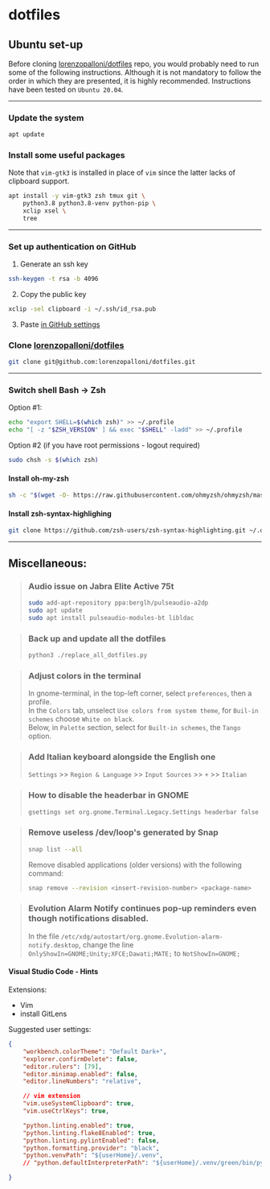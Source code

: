 # dotfiles

## Ubuntu set-up
Before cloning [lorenzopalloni/dotfiles](https://github.com/lorenzopalloni/dotfiles) repo, you would probably need to run some of the following instructions. Although it is not mandatory to follow the order in which they are presented, it is highly recommended. Instructions have been tested on `Ubuntu 20.04`.

---
### Update the system
```sh
apt update
```

### Install some useful packages
Note that `vim-gtk3` is installed in place of `vim` since the latter lacks of clipboard support.
```sh
apt install -y vim-gtk3 zsh tmux git \
    python3.8 python3.8-venv python-pip \
    xclip xsel \
    tree
```
---
### Set up authentication on GitHub
1. Generate an ssh key
```sh
ssh-keygen -t rsa -b 4096
```
2. Copy the public key
```sh
xclip -sel clipboard -i ~/.ssh/id_rsa.pub
```
3. Paste [in GitHub settings](https://github.com/settings/keys)

### Clone [lorenzopalloni/dotfiles](https://github.com/lorenzopalloni/dotfiles)
```sh
git clone git@github.com:lorenzopalloni/dotfiles.git
```
---

### Switch shell Bash -> Zsh
Option #1:
```sh
echo "export SHELL=$(which zsh)" >> ~/.profile
echo "[ -z "$ZSH_VERSION" ] && exec "$SHELL" -ladd" >> ~/.profile
```
Option #2 (if you have root permissions - logout required)
```sh
sudo chsh -s $(which zsh)
```

#### Install oh-my-zsh
```sh
sh -c "$(wget -O- https://raw.githubusercontent.com/ohmyzsh/ohmyzsh/master/tools/install.sh)"
```

####  Install zsh-syntax-highlighing
```sh
git clone https://github.com/zsh-users/zsh-syntax-highlighting.git ~/.oh-my-zsh/custom/plugins/zsh-syntax-highlighting
```
---

## Miscellaneous:

> ### Audio issue on Jabra Elite Active 75t
> ```sh
> sudo add-apt-repository ppa:berglh/pulseaudio-a2dp
> sudo apt update
> sudo apt install pulseaudio-modules-bt libldac
> ```

> ### Back up and update all the dotfiles
> ```sh
> python3 ./replace_all_dotfiles.py
> ```

> ### Adjust colors in the terminal  
> In gnome-terminal, in the top-left corner, select `preferences`, then a profile.  
> In the `Colors` tab, unselect `Use colors from system theme`, for `Buil-in schemes` choose `White on black`.  
> Below, in `Palette` section, select for `Built-in schemes`, the `Tango` option.  

> ### Add Italian keyboard alongside the English one
> `Settings` >> `Region & Language` >> `Input Sources` >> `+` >> `Italian`

> ### How to disable the headerbar in GNOME
> ```sh
> gsettings set org.gnome.Terminal.Legacy.Settings headerbar false
> ```

> ### Remove useless /dev/loop's generated by Snap
> ```sh
> snap list --all
> ```
> Remove disabled applications (older versions) with the following command:
> ```sh
> snap remove --revision <insert-revision-number> <package-name>
> ```

> ### Evolution Alarm Notify continues pop-up reminders even though notifications disabled.
> In the file `/etc/xdg/autostart/org.gnome.Evolution-alarm-notify.desktop`, change the line
> `OnlyShowIn=GNOME;Unity;XFCE;Dawati;MATE;` to `NotShowIn=GNOME;`

#### Visual Studio Code - Hints
Extensions:
- Vim
- install GitLens

Suggested user settings:
```json
{
    "workbench.colorTheme": "Default Dark+",
    "explorer.confirmDelete": false,
    "editor.rulers": [79],
    "editor.minimap.enabled": false,
    "editor.lineNumbers": "relative",

    // vim extension
    "vim.useSystemClipboard": true,
    "vim.useCtrlKeys": true,

    "python.linting.enabled": true,
    "python.linting.flake8Enabled": true,
    "python.linting.pylintEnabled": false,
    "python.formatting.provider": "black",
    "python.venvPath": "${userHome}/.venv",
    // "python.defaultInterpreterPath": "${userHome}/.venv/green/bin/python",

}
```
